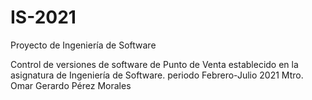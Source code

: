 # IS-2021
Proyecto de Ingeniería de Software

Control de versiones de software de Punto de Venta establecido en la asignatura de Ingeniería de  Software. periodo Febrero-Julio 2021
Mtro. Omar Gerardo Pérez Morales

